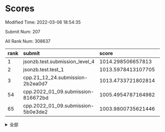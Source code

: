 # Scores

Modified Time: 2022-03-06 18:54:35

Submit Num: 207

All Rank Num: 308637

| rank |               submit               |       score        |       sigma        | pk_num |
| :--- | :--------------------------------- | :----------------- | :----------------- | :----- |
| 1    | jsonzb.test.submission_level_4     | 1014.298506657813  | 0.8095755965341965 | 5968   |
| 2    | jsonzb.test.test_1                 | 1013.5978413107705 | 0.8426800865981908 | 5957   |
| 3    | cpp.21_12_24.submission-2b2ea0d7   | 1013.4733721802814 | 0.8099500802087654 | 5964   |
| 54   | cpp.2022_01_09.submission-816672bd | 1005.4954787164982 | 0.7276178986122774 | 5967   |
| 65   | cpp.2022_01_09.submission-5b0e3de2 | 1003.9800735621446 | 0.7188673408114348 | 5969   |


<details>
<summary>全部</summary>

| rank |                 submit                 |       score        |       sigma        | pk_num |
| :--- | :------------------------------------- | :----------------- | :----------------- | :----- |
| 1    | jsonzb.test.submission_level_4         | 1014.298506657813  | 0.8095755965341965 | 5968   |
| 2    | jsonzb.test.test_1                     | 1013.5978413107705 | 0.8426800865981908 | 5957   |
| 3    | cpp.21_12_24.submission-2b2ea0d7       | 1013.4733721802814 | 0.8099500802087654 | 5964   |
| 4    | gobigger.level_3.submission_level_3_22 | 1012.0154869810564 | 0.7705443225670077 | 5964   |
| 5    | gobigger.level_3.submission_level_3_38 | 1011.2650491468572 | 0.7754736513135413 | 5961   |
| 6    | gobigger.level_3.submission_level_3_32 | 1011.245950756749  | 0.7685985706623127 | 5961   |
| 7    | gobigger.level_3.submission_level_3_27 | 1011.1706389622532 | 0.7542675597158952 | 5961   |
| 8    | gobigger.level_3.submission_level_3_4  | 1010.7941442808353 | 0.7741685470960582 | 5964   |
| 9    | gobigger.level_3.submission_level_3_45 | 1010.7368922908464 | 0.7954957561590692 | 5963   |
| 10   | gobigger.level_3.submission_level_3_48 | 1010.5110853729913 | 0.7918186872353389 | 5964   |
| 11   | gobigger.level_3.submission_level_3_19 | 1010.4901651913979 | 0.7686576600120378 | 5967   |
| 12   | gobigger.level_3.submission_level_3_31 | 1010.4810829856916 | 0.7458211297558804 | 5964   |
| 13   | gobigger.level_3.submission_level_3_23 | 1010.443817392275  | 0.780865305119805  | 5964   |
| 14   | gobigger.level_3.submission_level_3_46 | 1010.3847969359616 | 0.754260306385826  | 5964   |
| 15   | gobigger.level_3.submission_level_3_28 | 1010.3606099524725 | 0.7673531857695465 | 5965   |
| 16   | gobigger.level_3.submission_level_3_44 | 1010.333762337371  | 0.7635669952940066 | 5964   |
| 17   | gobigger.level_3.submission_level_3_9  | 1010.2751604859241 | 0.7731431119545239 | 5962   |
| 18   | gobigger.level_3.submission_level_3_6  | 1010.139632937464  | 0.7699918507782477 | 5965   |
| 19   | gobigger.level_3.submission_level_3_12 | 1010.1120726668364 | 0.7431553561455393 | 5959   |
| 20   | gobigger.level_3.submission_level_3_0  | 1010.0588864327185 | 0.7457891750326735 | 5958   |
| 21   | gobigger.level_3.submission_level_3_42 | 1010.0556513308705 | 0.7564750436353112 | 5969   |
| 22   | gobigger.level_3.submission_level_3_29 | 1010.0362942883264 | 0.7662056046616008 | 5965   |
| 23   | gobigger.level_3.submission_level_3_14 | 1010.0339523669705 | 0.7516514169162559 | 5963   |
| 24   | gobigger.level_3.submission_level_3_16 | 1009.9832809055598 | 0.7815553446084746 | 5966   |
| 25   | gobigger.level_3.submission_level_3_40 | 1009.9131142260079 | 0.7669135111178473 | 5962   |
| 26   | gobigger.level_3.submission_level_3_35 | 1009.898835195762  | 0.7486280416171619 | 5967   |
| 27   | gobigger.level_3.submission_level_3_20 | 1009.8575118791888 | 0.7658353695570257 | 5969   |
| 28   | gobigger.level_3.submission_level_3_26 | 1009.8432153667818 | 0.7789943575957541 | 5961   |
| 29   | gobigger.level_3.submission_level_3_17 | 1009.8298615381229 | 0.7619111966293852 | 5965   |
| 30   | gobigger.level_3.submission_level_3_13 | 1009.8220976466525 | 0.7487367763909544 | 5957   |
| 31   | gobigger.level_3.submission_level_3_1  | 1009.7182881075021 | 0.7634419501995533 | 5964   |
| 32   | gobigger.level_3.submission_level_3_30 | 1009.6614955714442 | 0.7481312480090679 | 5965   |
| 33   | gobigger.level_3.submission_level_3_11 | 1009.6488753005984 | 0.7586971035411145 | 5966   |
| 34   | gobigger.level_3.submission_level_3_15 | 1009.6347069414046 | 0.7592872067337282 | 5963   |
| 35   | gobigger.level_3.submission_level_3_21 | 1009.6319276529304 | 0.7459639428317855 | 5959   |
| 36   | gobigger.level_3.submission_level_3_18 | 1009.5541258271493 | 0.7563428932097443 | 5962   |
| 37   | gobigger.level_3.submission_level_3_33 | 1009.5159621767075 | 0.7528107052068158 | 5967   |
| 38   | gobigger.level_3.submission_level_3_34 | 1009.3978961903538 | 0.7653281126850588 | 5960   |
| 39   | gobigger.level_3.submission_level_3_25 | 1009.3932794650057 | 0.7818763576617557 | 5964   |
| 40   | gobigger.level_3.submission_level_3_2  | 1009.3733122308505 | 0.7558248398376436 | 5970   |
| 41   | gobigger.level_3.submission_level_3_7  | 1009.3585947624778 | 0.7755239421062692 | 5966   |
| 42   | gobigger.level_3.submission_level_3_43 | 1009.3165823368431 | 0.7602797161467396 | 5964   |
| 43   | gobigger.level_3.submission_level_3_47 | 1009.2138405272361 | 0.7458412465855501 | 5963   |
| 44   | gobigger.level_3.submission_level_3_37 | 1009.1522342147393 | 0.7510007487632837 | 5963   |
| 45   | gobigger.level_3.submission_level_3_8  | 1009.1185539541355 | 0.7520604318478653 | 5962   |
| 46   | gobigger.level_3.submission_level_3_36 | 1009.0995101476259 | 0.7310647683802711 | 5964   |
| 47   | gobigger.level_3.submission_level_3_41 | 1009.0627618841811 | 0.7474123818337443 | 5965   |
| 48   | gobigger.level_3.submission_level_3_10 | 1009.0514364574778 | 0.7581438202400096 | 5963   |
| 49   | gobigger.level_3.submission_level_3_49 | 1008.7035432778865 | 0.7484329734624878 | 5970   |
| 50   | gobigger.level_3.submission_level_3_39 | 1008.6513310521734 | 0.7497256483671597 | 5966   |
| 51   | gobigger.level_3.submission_level_3_5  | 1008.5120778153575 | 0.7398105569611142 | 5965   |
| 52   | gobigger.level_3.submission_level_3_24 | 1008.4423943895156 | 0.7336683059580824 | 5967   |
| 53   | gobigger.level_3.submission_level_3_3  | 1007.1676127512796 | 0.7321480580767672 | 5964   |
| 54   | cpp.2022_01_09.submission-816672bd     | 1005.4954787164982 | 0.7276178986122774 | 5967   |
| 55   | gobigger.level_1.submission_level_1_10 | 1004.5042337742038 | 0.7196311967720107 | 5969   |
| 56   | gobigger.level_1.submission_level_1_24 | 1004.4629604351798 | 0.7176012482792425 | 5968   |
| 57   | gobigger.level_1.submission_level_1_36 | 1004.4323215863991 | 0.7282310633074847 | 5965   |
| 58   | gobigger.level_1.submission_level_1_9  | 1004.4121878885438 | 0.7204802070899682 | 5959   |
| 59   | gobigger.level_1.submission_level_1_43 | 1004.2989488328534 | 0.731281462733185  | 5962   |
| 60   | gobigger.level_1.submission_level_1_27 | 1004.2840023109298 | 0.7219187699088928 | 5965   |
| 61   | gobigger.level_1.submission_level_1_46 | 1004.2687582890842 | 0.7105648257306285 | 5963   |
| 62   | gobigger.level_1.submission_level_1_4  | 1004.1981600024797 | 0.7343874892418475 | 5955   |
| 63   | gobigger.level_1.submission_level_1_39 | 1004.0466288197368 | 0.7065853668764993 | 5967   |
| 64   | gobigger.level_1.submission_level_1_12 | 1004.0291227243194 | 0.7149842643473826 | 5966   |
| 65   | cpp.2022_01_09.submission-5b0e3de2     | 1003.9800735621446 | 0.7188673408114348 | 5969   |
| 66   | gobigger.level_1.submission_level_1_8  | 1003.9327303389534 | 0.7147683288128104 | 5962   |
| 67   | gobigger.level_1.submission_level_1_28 | 1003.9256101652711 | 0.7042847354328798 | 5965   |
| 68   | gobigger.level_1.submission_level_1_37 | 1003.9105640493375 | 0.709920327334835  | 5968   |
| 69   | gobigger.level_1.submission_level_1_41 | 1003.8465662565628 | 0.710357280080479  | 5967   |
| 70   | gobigger.level_1.submission_level_1_19 | 1003.833888892597  | 0.7181204321542736 | 5970   |
| 71   | gobigger.level_1.submission_level_1_15 | 1003.828010626811  | 0.7137453768503718 | 5965   |
| 72   | gobigger.level_1.submission_level_1_17 | 1003.7932191226331 | 0.7075142805664311 | 5958   |
| 73   | gobigger.level_1.submission_level_1_34 | 1003.6983488278863 | 0.713307566861891  | 5967   |
| 74   | gobigger.level_1.submission_level_1_16 | 1003.6859579921273 | 0.7214727400330943 | 5961   |
| 75   | gobigger.level_1.submission_level_1_45 | 1003.6806899310074 | 0.7159736292536881 | 5960   |
| 76   | gobigger.level_1.submission_level_1_7  | 1003.5979936607702 | 0.7098101376046361 | 5964   |
| 77   | gobigger.level_1.submission_level_1_47 | 1003.5653985430848 | 0.7291140562430933 | 5962   |
| 78   | gobigger.level_1.submission_level_1_6  | 1003.4499879167719 | 0.7256930270566446 | 5966   |
| 79   | gobigger.level_1.submission_level_1_35 | 1003.3755621231162 | 0.7267781675022795 | 5966   |
| 80   | gobigger.level_1.submission_level_1_3  | 1003.3298775676486 | 0.7115510291801512 | 5966   |
| 81   | gobigger.level_1.submission_level_1_20 | 1003.3200779344803 | 0.7118656346116295 | 5964   |
| 82   | gobigger.level_1.submission_level_1_32 | 1003.3177673884823 | 0.7289502755288063 | 5963   |
| 83   | gobigger.level_1.submission_level_1_33 | 1003.2195433242817 | 0.7166582364423635 | 5966   |
| 84   | gobigger.level_1.submission_level_1_2  | 1003.1198132667089 | 0.7191946678456586 | 5965   |
| 85   | gobigger.level_1.submission_level_1_25 | 1003.0353733524037 | 0.7209393102057141 | 5963   |
| 86   | gobigger.level_1.submission_level_1_5  | 1003.0349954140377 | 0.7093174786192182 | 5970   |
| 87   | gobigger.level_1.submission_level_1_44 | 1003.0180647002677 | 0.7158806340941569 | 5958   |
| 88   | gobigger.level_1.submission_level_1_0  | 1002.8902560821471 | 0.709642261267477  | 5966   |
| 89   | gobigger.level_1.submission_level_1_49 | 1002.8868067685897 | 0.710957120366047  | 5962   |
| 90   | gobigger.level_1.submission_level_1_38 | 1002.8819549691569 | 0.7259101889977972 | 5965   |
| 91   | gobigger.level_1.submission_level_1_18 | 1002.8569521263394 | 0.7159375167431191 | 5962   |
| 92   | gobigger.level_1.submission_level_1_14 | 1002.7909616452223 | 0.7143688042152986 | 5963   |
| 93   | gobigger.level_1.submission_level_1_30 | 1002.7881406975229 | 0.724656318652175  | 5971   |
| 94   | gobigger.level_1.submission_level_1_42 | 1002.7181370235533 | 0.707888749803859  | 5958   |
| 95   | gobigger.level_1.submission_level_1_11 | 1002.6870518574083 | 0.7146736091716873 | 5960   |
| 96   | gobigger.level_1.submission_level_1_48 | 1002.5575895312991 | 0.7139655470747007 | 5960   |
| 97   | gobigger.level_1.submission_level_1_13 | 1002.4573336020545 | 0.7172576153919688 | 5960   |
| 98   | gobigger.level_1.submission_level_1_22 | 1002.4009673651822 | 0.7003959895056636 | 5963   |
| 99   | gobigger.level_1.submission_level_1_40 | 1002.3215131116993 | 0.7375241830023646 | 5962   |
| 100  | gobigger.level_1.submission_level_1_26 | 1002.2986200418376 | 0.718352964324544  | 5968   |
| 101  | gobigger.level_1.submission_level_1_29 | 1002.2926687839275 | 0.6999471270491029 | 5965   |
| 102  | gobigger.level_1.submission_level_1_31 | 1002.2356723781121 | 0.7208860427629762 | 5965   |
| 103  | gobigger.level_1.submission_level_1_21 | 1002.0395937591572 | 0.7267133023118053 | 5967   |
| 104  | gobigger.level_1.submission_level_1_1  | 1001.6610483356629 | 0.7181264380678686 | 5963   |
| 105  | gobigger.level_1.submission_level_1_23 | 1001.1919416210958 | 0.7112385032395957 | 5961   |
| 106  | gobigger.random.submission_random_4    | 997.3338174219921  | 0.7151204694997314 | 5966   |
| 107  | gobigger.random.submission_random_28   | 997.2804044520744  | 0.6977985186846365 | 5968   |
| 108  | gobigger.random.submission_random_39   | 997.1048896505657  | 0.7101298923013768 | 5959   |
| 109  | gobigger.random.submission_random_49   | 997.0878389038436  | 0.7026541794440073 | 5965   |
| 110  | gobigger.random.submission_random_44   | 997.0850520791697  | 0.7003957325217104 | 5966   |
| 111  | gobigger.random.submission_random_42   | 996.927853336133   | 0.7113387720162921 | 5960   |
| 112  | gobigger.random.submission_random_36   | 996.8914103445936  | 0.698856933415251  | 5962   |
| 113  | gobigger.random.submission_random_34   | 996.8719496016283  | 0.7086679513008862 | 5967   |
| 114  | gobigger.random.submission_random_1    | 996.75852694494    | 0.6970139104917751 | 5966   |
| 115  | gobigger.random.submission_random_13   | 996.6863341858043  | 0.7155526923650696 | 5962   |
| 116  | gobigger.random.submission_random_38   | 996.6720326883794  | 0.696884712925992  | 5960   |
| 117  | gobigger.random.submission_random_40   | 996.6144484149643  | 0.7132836513430308 | 5967   |
| 118  | gobigger.random.submission_random_29   | 996.6093680517403  | 0.7091844556849303 | 5963   |
| 119  | gobigger.random.submission_random_23   | 996.5116065025616  | 0.7101131353003208 | 5960   |
| 120  | gobigger.random.submission_random_15   | 996.4349786136416  | 0.7109467239006412 | 5963   |
| 121  | gobigger.random.submission_random_19   | 996.3293416477976  | 0.7210322071715343 | 5963   |
| 122  | gobigger.random.submission_random_6    | 996.3147081122704  | 0.7156644061111739 | 5965   |
| 123  | gobigger.random.submission_random_12   | 996.2639773249765  | 0.7123461079012073 | 5965   |
| 124  | gobigger.random.submission_random_25   | 996.2413411207557  | 0.7085092565109603 | 5964   |
| 125  | gobigger.random.submission_random_32   | 996.127302075584   | 0.7076312974848865 | 5963   |
| 126  | gobigger.random.submission_random_0    | 996.0855156694146  | 0.7067858873544922 | 5958   |
| 127  | gobigger.random.submission_random_43   | 996.0522409977291  | 0.7179437207208581 | 5962   |
| 128  | gobigger.random.submission_random_9    | 995.9859514055144  | 0.7036279107592524 | 5967   |
| 129  | gobigger.random.submission_random_21   | 995.9662641534782  | 0.706400118220616  | 5966   |
| 130  | gobigger.random.submission_random_7    | 995.9098950823648  | 0.7017503375419202 | 5965   |
| 131  | gobigger.random.submission_random_26   | 995.8750324158335  | 0.7035665654228215 | 5969   |
| 132  | gobigger.random.submission_random_45   | 995.8641378973641  | 0.7173355072164419 | 5962   |
| 133  | gobigger.random.submission_random_22   | 995.8509611490892  | 0.7057832356681643 | 5967   |
| 134  | gobigger.random.submission_random_27   | 995.8451966132936  | 0.7165570120173944 | 5965   |
| 135  | gobigger.random.submission_random_24   | 995.7911537181859  | 0.7030673571376619 | 5964   |
| 136  | gobigger.random.submission_random_14   | 995.7676187409731  | 0.7247342037921387 | 5963   |
| 137  | gobigger.random.submission_random_37   | 995.749585143903   | 0.7065999287982091 | 5962   |
| 138  | gobigger.random.submission_random_46   | 995.7237739994929  | 0.7091371707620832 | 5964   |
| 139  | gobigger.random.submission_random_33   | 995.6572290120469  | 0.702844714067286  | 5960   |
| 140  | gobigger.random.submission_random_3    | 995.6339282436177  | 0.7197718033729404 | 5968   |
| 141  | gobigger.random.submission_random_20   | 995.5789055842095  | 0.6988126465469141 | 5963   |
| 142  | gobigger.random.submission_random_48   | 995.4493190031351  | 0.7139370168461974 | 5962   |
| 143  | gobigger.random.submission_random_35   | 995.416682400631   | 0.7130103757534463 | 5959   |
| 144  | gobigger.random.submission_random_47   | 995.4138434714613  | 0.7172561286548413 | 5966   |
| 145  | gobigger.random.submission_random_11   | 995.3722324422872  | 0.7177839381011495 | 5961   |
| 146  | gobigger.random.submission_random_41   | 995.3653617045206  | 0.7159452860829609 | 5965   |
| 147  | gobigger.random.submission_random_8    | 995.3364587069867  | 0.7158017094790051 | 5971   |
| 148  | gobigger.random.submission_random_10   | 995.2000586026801  | 0.7177896685915842 | 5966   |
| 149  | gobigger.random.submission_random_18   | 995.0153603603519  | 0.7129530837121071 | 5960   |
| 150  | gobigger.random.submission_random_16   | 994.9361665745729  | 0.7149866563375097 | 5968   |
| 151  | gobigger.random.submission_random_30   | 994.910845356523   | 0.7135212493872883 | 5969   |
| 152  | gobigger.random.submission_random_2    | 994.8715495115897  | 0.7189290756299594 | 5966   |
| 153  | gobigger.random.submission_random_31   | 994.7188464770129  | 0.7112454605561925 | 5965   |
| 154  | gobigger.random.submission_random_17   | 994.4771195685724  | 0.7207292497322055 | 5963   |
| 155  | gobigger.level_2.submission_level_2_14 | 994.4593093955339  | 0.748218051463424  | 5961   |
| 156  | gobigger.random.submission_random_5    | 994.2289229150642  | 0.7320688024485897 | 5964   |
| 157  | gobigger.level_2.submission_level_2_23 | 993.7330277596352  | 0.7389004158487634 | 5965   |
| 158  | gobigger.level_2.submission_level_2_25 | 993.6575913308758  | 0.744803977448553  | 5964   |
| 159  | gobigger.level_2.submission_level_2_22 | 993.3436695360737  | 0.7430585976375821 | 5963   |
| 160  | gobigger.level_2.submission_level_2_13 | 993.3055242451073  | 0.7375947852392989 | 5972   |
| 161  | gobigger.level_2.submission_level_2_44 | 993.2973286204202  | 0.7347795573154459 | 5962   |
| 162  | gobigger.level_2.submission_level_2_7  | 993.1427404540433  | 0.7383594110063689 | 5963   |
| 163  | gobigger.level_2.submission_level_2_3  | 993.1204115136727  | 0.7331928415922164 | 5965   |
| 164  | gobigger.level_2.submission_level_2_41 | 993.109871576355   | 0.738322291224765  | 5960   |
| 165  | gobigger.level_2.submission_level_2_20 | 993.0476812627156  | 0.7408046199733563 | 5957   |
| 166  | gobigger.level_2.submission_level_2_47 | 993.0309345797883  | 0.7311568167418031 | 5964   |
| 167  | gobigger.level_2.submission_level_2_24 | 992.9899116404911  | 0.7195988420455899 | 5963   |
| 168  | gobigger.level_2.submission_level_2_12 | 992.9790606571677  | 0.7192817532660354 | 5965   |
| 169  | gobigger.level_2.submission_level_2_10 | 992.9660455555169  | 0.745530689398563  | 5963   |
| 170  | gobigger.level_2.submission_level_2_1  | 992.8134754304027  | 0.7353384545118338 | 5964   |
| 171  | gobigger.level_2.submission_level_2_40 | 992.7394781850032  | 0.7451527927937073 | 5967   |
| 172  | gobigger.level_2.submission_level_2_8  | 992.7295610454328  | 0.7493313056906686 | 5961   |
| 173  | gobigger.level_2.submission_level_2_42 | 992.6563731896608  | 0.7410541276105427 | 5969   |
| 174  | gobigger.level_2.submission_level_2_21 | 992.6545366905707  | 0.7387413700045192 | 5964   |
| 175  | gobigger.level_2.submission_level_2_0  | 992.5977459865439  | 0.7470674870897868 | 5962   |
| 176  | gobigger.level_2.submission_level_2_46 | 992.5435734004635  | 0.7619951119081736 | 5963   |
| 177  | gobigger.level_2.submission_level_2_39 | 992.5392327175175  | 0.7296440229087754 | 5963   |
| 178  | gobigger.level_2.submission_level_2_2  | 992.5243401724117  | 0.7327599907949572 | 5958   |
| 179  | gobigger.level_2.submission_level_2_9  | 992.4825313702504  | 0.7397591943072229 | 5962   |
| 180  | gobigger.level_2.submission_level_2_27 | 992.4653760640647  | 0.7295689610239514 | 5963   |
| 181  | gobigger.level_2.submission_level_2_49 | 992.2893974056448  | 0.7585456512882681 | 5967   |
| 182  | gobigger.level_2.submission_level_2_6  | 992.2498156530756  | 0.7351803239580187 | 5966   |
| 183  | gobigger.level_2.submission_level_2_30 | 992.210921474315   | 0.7488505367918571 | 5969   |
| 184  | gobigger.level_2.submission_level_2_34 | 992.1914825274075  | 0.7497497704813274 | 5964   |
| 185  | gobigger.level_2.submission_level_2_19 | 992.1202498329999  | 0.7410275081159152 | 5963   |
| 186  | gobigger.level_2.submission_level_2_15 | 992.0698654054884  | 0.7819996555853214 | 5961   |
| 187  | gobigger.level_2.submission_level_2_18 | 991.9288845824597  | 0.7642456131439833 | 5966   |
| 188  | gobigger.level_2.submission_level_2_29 | 991.9185757375948  | 0.746303919850399  | 5963   |
| 189  | gobigger.level_2.submission_level_2_31 | 991.8530628950397  | 0.767460454772754  | 5968   |
| 190  | gobigger.level_2.submission_level_2_33 | 991.7810315434401  | 0.757287055290061  | 5965   |
| 191  | gobigger.level_2.submission_level_2_11 | 991.7044316983093  | 0.7402823834760274 | 5965   |
| 192  | gobigger.level_2.submission_level_2_36 | 991.6389522167775  | 0.7440122312237217 | 5971   |
| 193  | gobigger.level_2.submission_level_2_43 | 991.5516582420166  | 0.7584221368068041 | 5965   |
| 194  | gobigger.level_2.submission_level_2_26 | 991.5230450916516  | 0.7594739567378841 | 5967   |
| 195  | gobigger.level_2.submission_level_2_5  | 991.5029659419769  | 0.7437930921013909 | 5964   |
| 196  | gobigger.level_2.submission_level_2_17 | 991.4544698229403  | 0.729275521497746  | 5961   |
| 197  | gobigger.level_2.submission_level_2_37 | 991.3244245632415  | 0.7493325255521988 | 5962   |
| 198  | gobigger.level_2.submission_level_2_4  | 991.2201469329519  | 0.7491109138959039 | 5962   |
| 199  | gobigger.level_2.submission_level_2_38 | 991.1860291227882  | 0.7675763852311954 | 5964   |
| 200  | gobigger.level_2.submission_level_2_45 | 991.0297837424786  | 0.7499413710079904 | 5962   |
| 201  | gobigger.level_2.submission_level_2_32 | 990.9162582798195  | 0.7769894207633901 | 5964   |
| 202  | gobigger.level_2.submission_level_2_48 | 990.7814909831372  | 0.7481562023516605 | 5961   |
| 203  | gobigger.level_2.submission_level_2_16 | 990.4119687784173  | 0.7747466257641492 | 5964   |
| 204  | gobigger.level_2.submission_level_2_35 | 990.0033332496059  | 0.755003891474261  | 5961   |
| 205  | gobigger.level_2.submission_level_2_28 | 989.9673742088906  | 0.7688838869006049 | 5963   |
| 206  | gobigger.none.submission_none_0        | 976.1520021704127  | 1.4622293664975277 | 5970   |
| 207  | gobigger.none.submission_none_1        | 975.8958970660273  | 1.426761726543866  | 5969   |

</details>